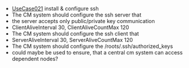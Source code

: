  * [UseCase021](https://github.com/DomainDrivenArchitecture/ddaRequirement/blob/master/en/requirements/UseCase021.md) install & configure ssh
  * The CM system should configure the ssh server that
   * the server accepts only public/private key communication
   * ClientAliveInterval 30, ClientAliveCountMax 120 
  * The CM system should configure the ssh client that
   * ServerAliveInterval 30, ServerAliveCountMax 120
  * The CM system should configure the /roots/.ssh/authorized_keys
   * could maybe be used to ensure, that a central cm system can access dependent nodes?
